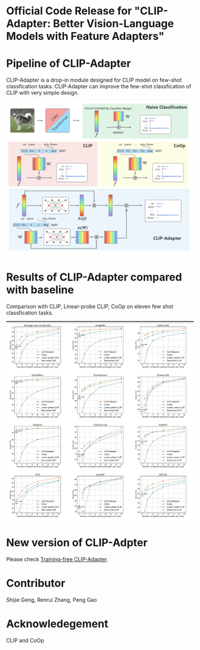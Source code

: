 # Official Code Release for "CLIP-Adapter: Better Vision-Language Models with Feature Adapters"

# Pipeline of CLIP-Adapter
CLIP-Adapter is a drop-in module designed for CLIP model on few-shot classfication tasks. CLIP-Adapter can improve the few-shot classfication of CLIP with very simple design.
<div align="center">
  <img src="pipeline.jpg"/>
</div>

# Results of CLIP-Adapter compared with baseline
Comparison with CLIP, Linear-probe CLIP, CoOp on eleven few shot classfication tasks. 

<div align="center">
  <img src="results.jpg"/>
</div>

# New version of CLIP-Adpter
Please check [Training-free CLIP-Adapter](https://github.com/gaopengcuhk/Tip-Adapter).

# Contributor
Shijie Geng, Renrui Zhang, Peng Gao

# Acknowledegement
CLIP and CoOp
